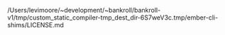 /Users/levimoore/~development/~bankroll/bankroll-v1/tmp/custom_static_compiler-tmp_dest_dir-6S7weV3c.tmp/ember-cli-shims/LICENSE.md